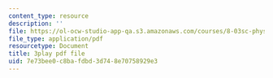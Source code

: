 ```yaml
---
content_type: resource
description: ''
file: https://ol-ocw-studio-app-qa.s3.amazonaws.com/courses/8-03sc-physics-iii-vibrations-and-waves-fall-2016/7e73bee0c8bafdbd3d748e70758929e3_TjxR7lAwWhI.pdf
file_type: application/pdf
resourcetype: Document
title: 3play pdf file
uid: 7e73bee0-c8ba-fdbd-3d74-8e70758929e3
---
```

